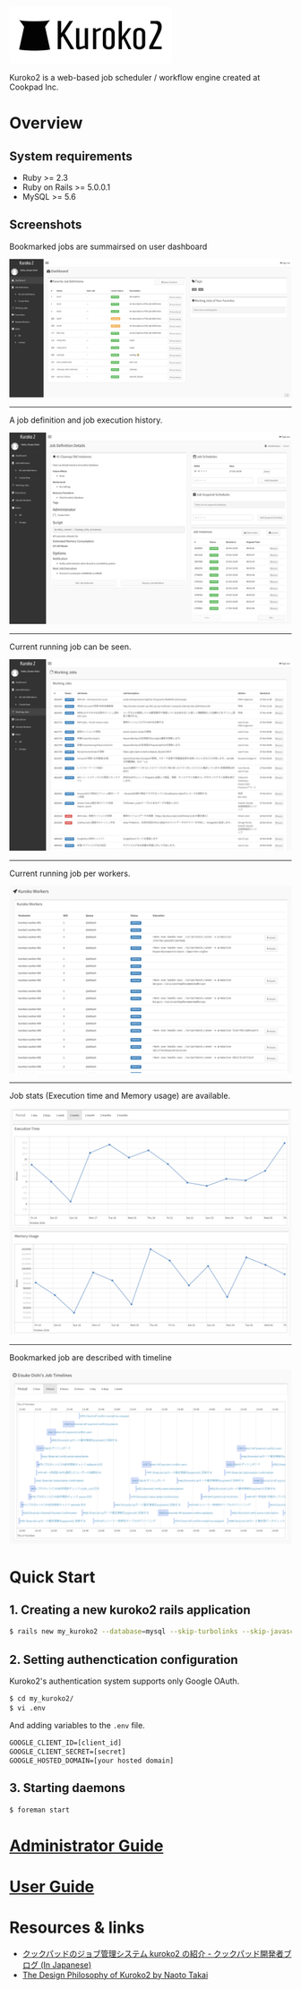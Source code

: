 ![](../app/assets/images/kuroko2/kuroko-logo-horizontal.png)

Kuroko2 is a web-based job scheduler / workflow engine created at Cookpad Inc.

# Overview

## System requirements

* Ruby >= 2.3
* Ruby on Rails >= 5.0.0.1
* MySQL >= 5.6

## Screenshots

Bookmarked jobs are summairsed on user dashboard

![](images/kuroko2_dashborad.png)

---

A job definition and job execution history.

![](images/kuroko2_job_definition.png)

---

Current running job can be seen.

![](images/kuroko2_working_jobs.png)

---

Current running job per workers.

![](images/kuroko2_workers.png)

---

Job stats (Execution time and Memory usage) are available.

![](images/kuroko2_graph.png)

---

Bookmarked job are described with timeline

![](images/kuroko2_timeline.png)

# Quick Start

## 1. Creating a new kuroko2 rails application

```bash
$ rails new my_kuroko2 --database=mysql --skip-turbolinks --skip-javascript -m https://raw.githubusercontent.com/cookpad/kuroko2/master/app_template.rb
```

## 2. Setting authenctication configuration

Kuroko2's authentication system supports only Google OAuth.

```bash
$ cd my_kuroko2/
$ vi .env
```

And adding variables to the `.env` file.

```
GOOGLE_CLIENT_ID=[client_id]
GOOGLE_CLIENT_SECRET=[secret]
GOOGLE_HOSTED_DOMAIN=[your hosted domain]
```

## 3. Starting daemons

```bash
$ foreman start
```

# [Administrator Guide](admin_guide.md)

# [User Guide](user_guide.md)

# Resources & links

* [クックパッドのジョブ管理システム kuroko2 の紹介 - クックパッド開発者ブログ (In Japanese)](http://techlife.cookpad.com/entry/2015/12/07/195732)
* [The Design Philosophy of Kuroko2 by Naoto Takai](https://speakerdeck.com/takai/the-design-philosophy-of-kuroko2)
